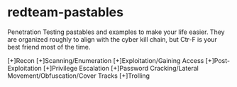 # redteam-pastables

Penetration Testing pastables and examples to make your life easier. They are organized roughly to align with the cyber kill chain, but Ctr-F is your best friend most of the time. 

[+]Recon
[+]Scanning/Enumeration
[+]Exploitation/Gaining Access
[+]Post-Exploitation
[+]Privilege Escalation
[+]Password Cracking/Lateral Movement/Obfuscation/Cover Tracks
[+]Trolling
